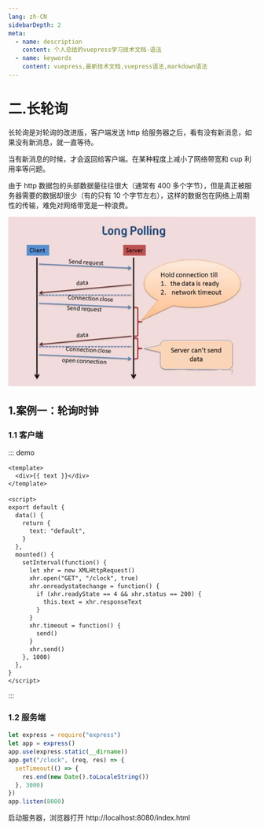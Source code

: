 ```yaml
---
lang: zh-CN
sidebarDepth: 2
meta:
  - name: description
    content: 个人总结的vuepress学习技术文档-语法
  - name: keywords
    content: vuepress,最新技术文档,vuepress语法,markdown语法
---
```


# 二.长轮询

长轮询是对轮询的改进版，客户端发送 http 给服务器之后，看有没有新消息，如果没有新消息，就一直等待。

当有新消息的时候，才会返回给客户端。在某种程度上减小了网络带宽和 cup 利用率等问题。

由于 http 数据包的头部数据量往往很大（通常有 400 多个字节），但是真正被服务器需要的数据却很少（有的只有 10 个字节左右），这样的数据包在网络上周期性的传输，难免对网络带宽是一种浪费。

![](./1.2.jpg)

## 1.案例一：轮询时钟

### 1.1 客户端

::: demo

```vue
<template>
  <div>{{ text }}</div>
</template>

<script>
export default {
  data() {
    return {
      text: "default",
    }
  },
  mounted() {
    setInterval(function() {
      let xhr = new XMLHttpRequest()
      xhr.open("GET", "/clock", true)
      xhr.onreadystatechange = function() {
        if (xhr.readyState == 4 && xhr.status == 200) {
          this.text = xhr.responseText
        }
      }
      xhr.timeout = function() {
        send()
      }
      xhr.send()
    }, 1000)
  },
}
</script>
```

:::

### 1.2 服务端

```js
let express = require("express")
let app = express()
app.use(express.static(__dirname))
app.get("/clock", (req, res) => {
  setTimeout(() => {
    res.end(new Date().toLocaleString())
  }, 3000)
})
app.listen(8080)
```

启动服务器，浏览器打开 http://localhost:8080/index.html

<!-- ![](./result.png) -->
